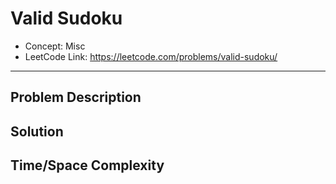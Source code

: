 # Valid Sudoku

- Concept: Misc
- LeetCode Link: https://leetcode.com/problems/valid-sudoku/

---

## Problem Description

## Solution

## Time/Space Complexity

